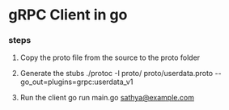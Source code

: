 
# gRPC Client in go


### steps

 1. Copy the proto file from the source to the proto folder

 2. Generate the stubs
 ./protoc -I proto/ proto/userdata.proto --go_out=plugins=grpc:userdata_v1

 3. Run the client
 go run main.go sathya@example.com
